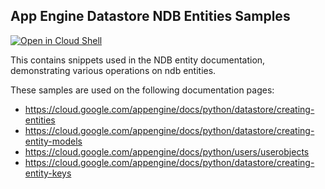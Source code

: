 ## App Engine Datastore NDB Entities Samples

[![Open in Cloud Shell][shell_img]][shell_link]

[shell_img]: http://gstatic.com/cloudssh/images/open-btn.png
[shell_link]: https://console.cloud.google.com/cloudshell/open?git_repo=https://github.com/GoogleCloudPlatform/python-docs-samples&page=editor&open_in_editor=appengine/standard/ndb/entities/README.md

This contains snippets used in the NDB entity documentation, demonstrating
various operations on ndb entities.

<!-- auto-doc-link -->
These samples are used on the following documentation pages:

>
* https://cloud.google.com/appengine/docs/python/datastore/creating-entities
* https://cloud.google.com/appengine/docs/python/datastore/creating-entity-models
* https://cloud.google.com/appengine/docs/python/users/userobjects
* https://cloud.google.com/appengine/docs/python/datastore/creating-entity-keys

<!-- end-auto-doc-link -->
